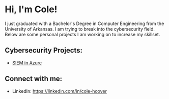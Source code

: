 <h1>Hi, I'm Cole! </h1>

<p> I just graduated with a Bachelor's Degree in Computer Engineering from the University of Arkansas. I am trying to break into the cybersecurity field. Below are some personal projects I am working on to increase my skillset. </p>

<h2>Cybersecurity Projects:</h2>

  - [SIEM in Azure]([URL](https://github.com/colehoover/SIEM-in-Azure))
  

<h2> Connect with me:</h2>

- LinkedIn: https://linkedin.com/in/cole-hoover


<!--
Here are some ideas to get you started:

- 🔭 I’m currently working on ...
- 🌱 I’m currently learning ...
- 👯 I’m looking to collaborate on ...
- 🤔 I’m looking for help with ...
- 💬 Ask me about ...
- 📫 How to reach me: ...
- 😄 Pronouns: ...
- ⚡ Fun fact: ...
-->
